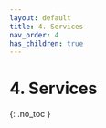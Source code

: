 ```yaml
---
layout: default
title: 4. Services
nav_order: 4
has_children: true
---
```


# 4. Services

{: .no_toc }
